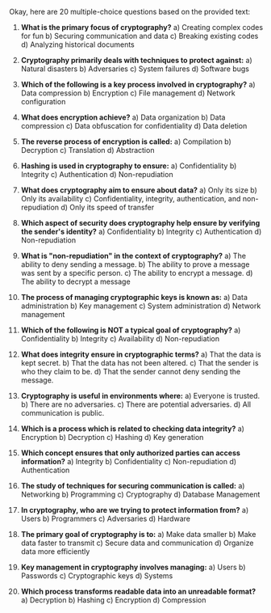 Okay, here are 20 multiple-choice questions based on the provided text:

1.  **What is the primary focus of cryptography?**
    a)  Creating complex codes for fun
    b)  Securing communication and data
    c)  Breaking existing codes
    d)  Analyzing historical documents

2.  **Cryptography primarily deals with techniques to protect against:**
    a)  Natural disasters
    b)  Adversaries
    c)  System failures
    d)  Software bugs

3.  **Which of the following is a key process involved in cryptography?**
    a)  Data compression
    b)  Encryption
    c)  File management
    d)  Network configuration

4.  **What does encryption achieve?**
    a)  Data organization
    b)  Data compression
    c)  Data obfuscation for confidentiality
    d)  Data deletion

5.  **The reverse process of encryption is called:**
    a)  Compilation
    b)  Decryption
    c)  Translation
    d)  Abstraction

6.  **Hashing is used in cryptography to ensure:**
    a)  Confidentiality
    b)  Integrity
    c)  Authentication
    d)  Non-repudiation

7.  **What does cryptography aim to ensure about data?**
    a)  Only its size
    b)  Only its availability
    c)  Confidentiality, integrity, authentication, and non-repudiation
    d)  Only its speed of transfer

8.  **Which aspect of security does cryptography help ensure by verifying the sender's identity?**
    a)  Confidentiality
    b)  Integrity
    c)  Authentication
    d)  Non-repudiation

9.  **What is "non-repudiation" in the context of cryptography?**
    a)  The ability to deny sending a message.
    b)  The ability to prove a message was sent by a specific person.
    c)  The ability to encrypt a message.
    d)  The ability to decrypt a message

10. **The process of managing cryptographic keys is known as:**
    a)  Data administration
    b)  Key management
    c)  System administration
    d)  Network management

11. **Which of the following is NOT a typical goal of cryptography?**
    a)  Confidentiality
    b)  Integrity
    c)  Availability
    d)  Non-repudiation

12. **What does integrity ensure in cryptographic terms?**
    a) That the data is kept secret.
    b) That the data has not been altered.
    c) That the sender is who they claim to be.
    d) That the sender cannot deny sending the message.

13. **Cryptography is useful in environments where:**
    a)  Everyone is trusted.
    b)  There are no adversaries.
    c)  There are potential adversaries.
    d)  All communication is public.

14. **Which is a process which is related to checking data integrity?**
    a) Encryption
    b) Decryption
    c) Hashing
    d) Key generation

15. **Which concept ensures that only authorized parties can access information?**
    a) Integrity
    b) Confidentiality
    c) Non-repudiation
    d) Authentication

16. **The study of techniques for securing communication is called:**
    a) Networking
    b) Programming
    c) Cryptography
    d) Database Management

17. **In cryptography, who are we trying to protect information from?**
    a) Users
    b) Programmers
    c) Adversaries
    d) Hardware

18. **The primary goal of cryptography is to:**
    a) Make data smaller
    b) Make data faster to transmit
    c) Secure data and communication
    d) Organize data more efficiently

19. **Key management in cryptography involves managing:**
    a) Users
    b) Passwords
    c) Cryptographic keys
    d) Systems

20. **Which process transforms readable data into an unreadable format?**
    a) Decryption
    b) Hashing
    c) Encryption
    d) Compression
